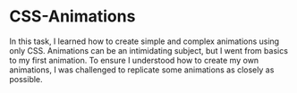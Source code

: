# CSS-Animations
In this task, I learned how to create simple and complex animations using only CSS. Animations can be an intimidating subject, but I went from basics to my first animation. To ensure I understood how to create my own animations, I was challenged to replicate some animations as closely as possible.
